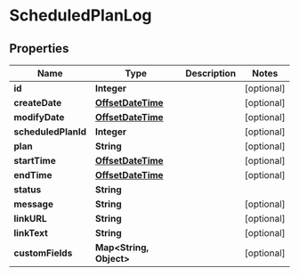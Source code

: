 
# ScheduledPlanLog

## Properties
Name | Type | Description | Notes
------------ | ------------- | ------------- | -------------
**id** | **Integer** |  |  [optional]
**createDate** | [**OffsetDateTime**](OffsetDateTime.md) |  |  [optional]
**modifyDate** | [**OffsetDateTime**](OffsetDateTime.md) |  |  [optional]
**scheduledPlanId** | **Integer** |  |  [optional]
**plan** | **String** |  |  [optional]
**startTime** | [**OffsetDateTime**](OffsetDateTime.md) |  |  [optional]
**endTime** | [**OffsetDateTime**](OffsetDateTime.md) |  |  [optional]
**status** | **String** |  | 
**message** | **String** |  |  [optional]
**linkURL** | **String** |  |  [optional]
**linkText** | **String** |  |  [optional]
**customFields** | **Map&lt;String, Object&gt;** |  |  [optional]



